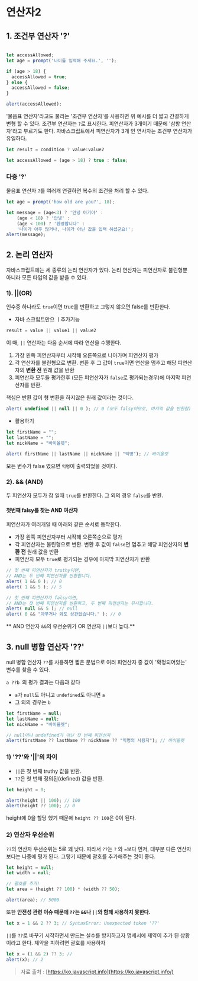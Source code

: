 # 연산자2
## 1. 조건부 연산자 '?'
```javascript

let accessAllowed;
let age = prompt('나이를 입력해 주세요.', '');

if (age > 18) {
  accessAllowed = true;
} else {
  accessAllowed = false;
}

alert(accessAllowed);
```
'물음표 연산자'라고도 불리는 '조건부 연산자'를 사용하면 위 예시를 더 짧고 간결하게 변형 할 수 있다.
조건부 연산자는 `?`로 표시한다. 피연산자가 3개이기 때문에 '삼항 연산자'라고 부르기도 한다. 자바스크립트에서 피연산자가 3개 인 연사자는 조건부 연산자가 유일하다.


```javascript
let result = condition ? value:value2

let accessAllowed = (age > 18) ? true : false;
```

### 다중 '?'
물음표 연산자 `?`를 여러개 연결하면 복수의 조건을 처리 할 수 있다.

```javascript
let age = prompt('how old are you?', 18);

let message = (age<3) ? '안녕 아기야' :
	(age < 18) ? '안녕' :
	(age < 100) ? '환영합니다' :
	'나이가 아주 많거나, 나이가 아닌 값을 입력 하셨군요!';
alert(message);
```

## 2. 논리 연산자
자바스크립트에는 세 종류의 논리 연산자가 있다.
논리 연산자는 피연산자로 불린형뿐 아니라 모든 타입의 값을 받을 수 있다.

### 1). ||(OR)
인수중 하나라도 `true`이면 true를 반환하고 그렇지 않으면 false를 반환한다.

* 자바 스크립트만으 ㅣ추가기능
```javascript
result = value || value1 || value2
```
이 때, `||` 연산자는 다음 순서에 따라 연산을 수행한다.
1. 가장 왼쪽 피연산자부터 시작해 오른쪽으로 나아가며 피연산자 평가
2. 각 연산자를 불린형으로 변환. 변환 후 그 값이 `true`이면 연산을 멈추고 해당 피연산자의 **변환 전** 원래 값을 반환
3. 피연산자 모두들 평가한후 (모든 피연산자가 `false`로 평가되는경우)에 마지막 피연산자를 반환.

핵심은 반환 값이 형 변환을 하지않은 원래 값이라는 것이다.
```javascript
alert( undefined || null || 0 ); // 0 (모두 falsy이므로, 마지막 값을 반환함)
```

* 활용하기
```javascript
let firstName = "";
let lastName = "";
let nickName = "바이올렛";

alert( firstName || lastName || nickName || "익명"); // 바이올렛
```
모든 변수가 false 였으면 `익명`이 출력되었을 것이다.


### 2). && (AND)
두 피연산자 모두가 참 일때 `true`를 반환한다. 그 외의 경우 `false`를 반환.

#### 첫번째 falsy를 찾는 AND 여산자
피연산자가 여러개일 때 아래와 같은 순서로 동작한다.
* 가장 왼쪽 피연산자부터 시작해 오른쪽순으로 평가
* 각 피연산자는 불린형으로 변환. 변환 후 값이 `false`면 멈추고 해당 피연산자의 **변환 전** 원래 값을 반환
* 피연산자 모두 `true`로 평가되는 경우에 마지막 피연산자가 반환
```javascript
// 첫 번째 피연산자가 truthy이면,
// AND는 두 번째 피연산자를 반환합니다.
alert( 1 && 0 ); // 0
alert( 1 && 5 ); // 5

// 첫 번째 피연산자가 falsy이면,
// AND는 첫 번째 피연산자를 반환하고, 두 번째 피연산자는 무시합니다.
alert( null && 5 ); // null
alert( 0 && "아무거나 와도 상관없습니다." ); // 0
```

** AND 연산자 `&&`의 우선순위가 OR 연산자 `||`보다 높다.**

## 3. null 병합 연산자 '??'
null 병합 연산자 `??`를 사용하면 짧은 문법으로 여러 피연산자 중 값이 '확정되어있는' 변수를 찾을 수 있다.

`a ??b `의 평가 결과는 다음과 같다
* `a`가 `null`도 아니고 `undefined`도 아니면 `a`
* 그 외의 경우는 `b`

```javascript
let firstName = null;
let lastName = null;
let nickName = "바이올렛";

// null이나 undefined가 아닌 첫 번째 피연산자
alert(firstName ?? lastName ?? nickName ?? "익명의 사용자"); // 바이올렛
```

### 1) '??'와 '||'의 차이
* `||`은 첫 번째 truthy 값을 반환.
* `??`은 첫 번재 정의된(defined) 값을 반환.

```javascript
let height = 0;

alert(height || 100); // 100
alert(height ?? 100); // 0
```

height에 0을 할당 했기 때문에 `height ?? 100`은 0이 된다.

### 2) 연산자 우선순위
`??`의 연산자 우선순위는 5로 꽤 낮다.
따라서 `??`는 `?` 와 `=`보다 먼저, 대부분 다른 연산자보다는 나중에 평가 된다.
그렇기 때문에 괄호를 추가해주는 것이 좋다.

```javascript
let height = null;
let width = null;

// 괄호를 추가!
let area = (height ?? 100) * (width ?? 50);

alert(area); // 5000
```
또한 **안전성 관련 이슈 때문에 `??`는 `&&`나 `||`와 함께 사용하지 못한다.**
```javascript
let x = 1 && 2 ?? 3; // SyntaxError: Unexpected token '??'
```
`||`를 `??`로 바꾸기 시작하면서 만드는 실수를 방지하고자 명세서에 제약이 추가 된 상황이라고 한다. 제약을 피하려면 괄호를 사용하자
```javascript
let x = (1 && 2) ?? 3; // 
alert(x); // 2
```



> 자료 출처 :  [https://ko.javascript.info](https://ko.javascript.info/)

